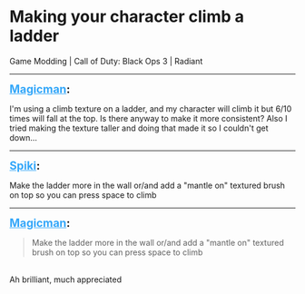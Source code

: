 # Making your character climb a ladder
Game Modding | Call of Duty: Black Ops 3 | Radiant

---
<strong style="font-size: 1.4em;"><span style="text-decoration: underline;text-decoration-color: #34a7f9;"><span style="color:#34a7f9;">Magicman</span></span>:</strong>

<p>I&#39;m using a climb texture on a ladder, and my character will climb it but 6/10 times will fall at the top. Is there anyway to make it more consistent? Also I tried making the texture taller and doing that made it so I couldn&#39;t get down...</p>

---
<strong style="font-size: 1.4em;"><span style="text-decoration: underline;text-decoration-color: #34a7f9;"><span style="color:#34a7f9;">Spiki</span></span>:</strong>

<p>Make the ladder more in the wall or/and add a &quot;mantle on&quot; textured brush on top so you can press space to climb</p>

---
<strong style="font-size: 1.4em;"><span style="text-decoration: underline;text-decoration-color: #34a7f9;"><span style="color:#34a7f9;">Magicman</span></span>:</strong>

<p><blockquote>Make the ladder more in the wall or/and add a &quot;mantle on&quot; textured brush on top so you can press space to climb<br /></blockquote><br />Ah brilliant, much appreciated</p>
